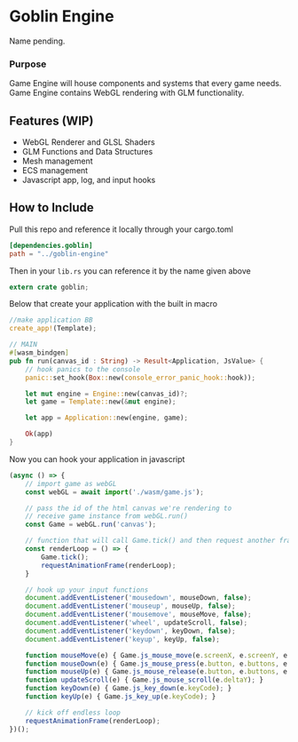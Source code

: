 # Goblin Engine

Name pending.

### Purpose

Game Engine will house components and systems that every game needs. Game Engine contains WebGL rendering with GLM functionality.

## Features (WIP)

- WebGL Renderer and GLSL Shaders
- GLM Functions and Data Structures
- Mesh management
- ECS management
- Javascript app, log, and input hooks

## How to Include

Pull this repo and reference it locally through your cargo.toml

```toml
[dependencies.goblin]
path = "../goblin-engine"
```

Then in your `lib.rs` you can reference it by the name given above

```rust
extern crate goblin;
```

Below that create your application with the built in macro

```rust
//make application BB
create_app!(Template);

// MAIN
#[wasm_bindgen]
pub fn run(canvas_id : String) -> Result<Application, JsValue> {
    // hook panics to the console
    panic::set_hook(Box::new(console_error_panic_hook::hook));

    let mut engine = Engine::new(canvas_id)?;
    let game = Template::new(&mut engine);

    let app = Application::new(engine, game);

    Ok(app)
}
```

Now you can hook your application in javascript

```javascript
(async () => {
    // import game as webGL
    const webGL = await import('./wasm/game.js');

    // pass the id of the html canvas we're rendering to
    // receive game instance from webGL.run()
    const Game = webGL.run('canvas');

    // function that will call Game.tick() and then request another frame
    const renderLoop = () => {
        Game.tick();
        requestAnimationFrame(renderLoop);
    }

    // hook up your input functions
    document.addEventListener('mousedown', mouseDown, false);
    document.addEventListener('mouseup', mouseUp, false);
    document.addEventListener('mousemove', mouseMove, false);
    document.addEventListener('wheel', updateScroll, false);
    document.addEventListener('keydown', keyDown, false);
    document.addEventListener('keyup', keyUp, false);

    function mouseMove(e) { Game.js_mouse_move(e.screenX, e.screenY, e.movementX, e.movementY); }
    function mouseDown(e) { Game.js_mouse_press(e.button, e.buttons, e.screenX, e.screenY); }
    function mouseUp(e) { Game.js_mouse_release(e.button, e.buttons, e.screenX, e.screenY); }
    function updateScroll(e) { Game.js_mouse_scroll(e.deltaY); }
    function keyDown(e) { Game.js_key_down(e.keyCode); }
    function keyUp(e) { Game.js_key_up(e.keyCode); }

    // kick off endless loop
    requestAnimationFrame(renderLoop);
})();
```
